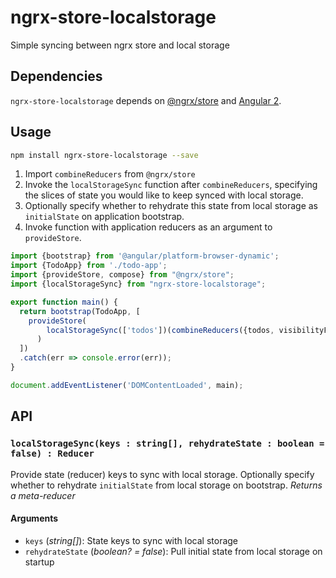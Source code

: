 # ngrx-store-localstorage
Simple syncing between ngrx store and local storage

## Dependencies
`ngrx-store-localstorage` depends on [@ngrx/store](https://github.com/ngrx/store) and [Angular 2](https://github.com/angular/angular).

## Usage
```bash
npm install ngrx-store-localstorage --save
```
1. Import `combineReducers` from `@ngrx/store`
2. Invoke the `localStorageSync` function after `combineReducers`, specifying the slices of state you would like to keep synced with local storage. 
3. Optionally specify whether to rehydrate this state from local storage as `initialState` on application bootstrap.
4. Invoke function with application reducers as an argument to `provideStore`. 

```ts
import {bootstrap} from '@angular/platform-browser-dynamic';
import {TodoApp} from './todo-app';
import {provideStore, compose} from "@ngrx/store";
import {localStorageSync} from "ngrx-store-localstorage";

export function main() {
  return bootstrap(TodoApp, [
    provideStore(
        localStorageSync(['todos'])(combineReducers({todos, visibilityFilter}))
      )
  ])
  .catch(err => console.error(err));
}

document.addEventListener('DOMContentLoaded', main);
```

## API
### `localStorageSync(keys : string[], rehydrateState : boolean = false) : Reducer`
Provide state (reducer) keys to sync with local storage. Optionally specify whether to rehydrate `initialState` from local storage on bootstrap.
*Returns a meta-reducer*

#### Arguments
* `keys` \(*string[]*): State keys to sync with local storage
* `rehydrateState` \(*boolean? = false*): Pull initial state from local storage on startup
